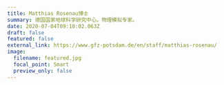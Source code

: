 ```yaml
---
title: Matthias Rosenau博士
summary: 德国国家地球科学研究中心。物理模拟专家。
date: 2020-07-04T09:10:02.063Z
draft: false
featured: false
external_link: https://www.gfz-potsdam.de/en/staff/matthias-rosenau/
image:
  filename: featured.jpg
  focal_point: Smart
  preview_only: false
---
```

